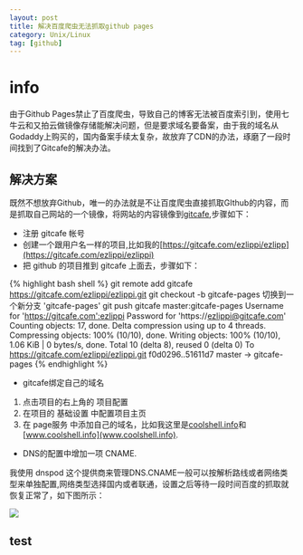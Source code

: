 ```yaml
---
layout: post
title: 解决百度爬虫无法抓取github pages 
category: Unix/Linux
tag: [github]
---
```


# info
由于Github Pages禁止了百度爬虫，导致自己的博客无法被百度索引到，使用七牛云和又拍云做镜像存储能解决问题，但是要求域名要备案，由于我的域名从Godaddy上购买的，国内备案手续太复杂，故放弃了CDN的办法，琢磨了一段时间找到了Gitcafe的解决办法。

## 解决方案

既然不想放弃Github，唯一的办法就是不让百度爬虫直接抓取GIthub的内容，而是抓取自己网站的一个镜像，将网站的内容镜像到[gitcafe](www.gitcafe.com),步骤如下：

* 注册 gitcafe 帐号
* 创建一个跟用户名一样的项目,比如我的[https://gitcafe.com/ezlippi/ezlipp](https://gitcafe.com/ezlippi/ezlippi)
* 把 github 的项目推到 gitcafe 上面去，步骤如下：

{% highlight bash shell %}
git remote add gitcafe https://gitcafe.com/ezlippi/ezlippi.git
git checkout -b gitcafe-pages
切换到一个新分支 'gitcafe-pages'
git push gitcafe master:gitcafe-pages
Username for 'https://gitcafe.com':ezlippi 
Password for 'https://ezlippi@gitcafe.com'
Counting objects: 17, done.
Delta compression using up to 4 threads.
Compressing objects: 100% (10/10), done.
Writing objects: 100% (10/10), 1.06 KiB | 0 bytes/s, done.
Total 10 (delta 8), reused 0 (delta 0)
To https://gitcafe.com/ezlippi/ezlippi.git
   f0d0296..51611d7  master -> gitcafe-pages
{% endhighlight %}

* gitcafe绑定自己的域名

1. 点击项目的右上角的 项目配置
2. 在项目的 基础设置 中配置项目主页
3. 在 page服务 中添加自己的域名，比如我这里是[coolshell.info](coolshell.info)和[www.coolshell.info](www.coolshell.info).

* DNS的配置中增加一项 CNAME.
 
我使用 dnspod 这个提供商来管理DNS.CNAME一般可以按解析路线或者网络类型来单独配置,网络类型选择国内或者联通，设置之后等待一段时间百度的抓取就 恢复正常了，如下图所示：

![](/images/dnspod.png)

## test


